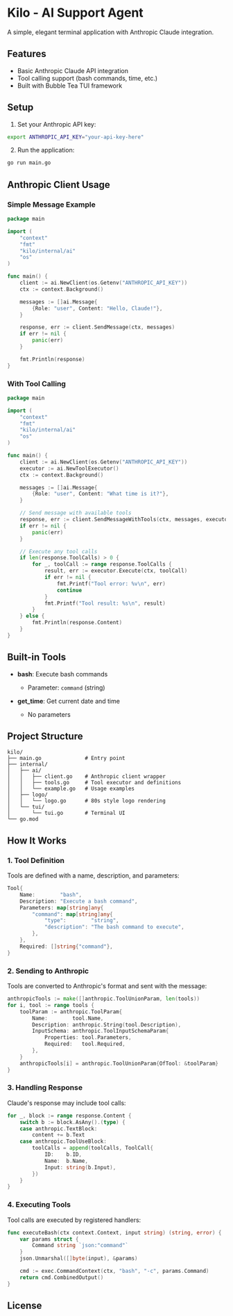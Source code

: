 # Kilo - AI Support Agent

A simple, elegant terminal application with Anthropic Claude integration.

## Features
- Basic Anthropic Claude API integration
- Tool calling support (bash commands, time, etc.)
- Built with Bubble Tea TUI framework

## Setup

1. Set your Anthropic API key:
```bash
export ANTHROPIC_API_KEY="your-api-key-here"
```

2. Run the application:
```bash
go run main.go
```

## Anthropic Client Usage

### Simple Message Example

```go
package main

import (
    "context"
    "fmt"
    "kilo/internal/ai"
    "os"
)

func main() {
    client := ai.NewClient(os.Getenv("ANTHROPIC_API_KEY"))
    ctx := context.Background()

    messages := []ai.Message{
        {Role: "user", Content: "Hello, Claude!"},
    }

    response, err := client.SendMessage(ctx, messages)
    if err != nil {
        panic(err)
    }

    fmt.Println(response)
}
```

### With Tool Calling

```go
package main

import (
    "context"
    "fmt"
    "kilo/internal/ai"
    "os"
)

func main() {
    client := ai.NewClient(os.Getenv("ANTHROPIC_API_KEY"))
    executor := ai.NewToolExecutor()
    ctx := context.Background()

    messages := []ai.Message{
        {Role: "user", Content: "What time is it?"},
    }

    // Send message with available tools
    response, err := client.SendMessageWithTools(ctx, messages, executor.GetAvailableTools())
    if err != nil {
        panic(err)
    }

    // Execute any tool calls
    if len(response.ToolCalls) > 0 {
        for _, toolCall := range response.ToolCalls {
            result, err := executor.Execute(ctx, toolCall)
            if err != nil {
                fmt.Printf("Tool error: %v\n", err)
                continue
            }
            fmt.Printf("Tool result: %s\n", result)
        }
    } else {
        fmt.Println(response.Content)
    }
}
```

## Built-in Tools

- **bash**: Execute bash commands
  - Parameter: `command` (string)

- **get_time**: Get current date and time
  - No parameters

## Project Structure

```
kilo/
├── main.go              # Entry point
├── internal/
│   ├── ai/
│   │   ├── client.go    # Anthropic client wrapper
│   │   ├── tools.go     # Tool executor and definitions
│   │   └── example.go   # Usage examples
│   ├── logo/
│   │   └── logo.go      # 80s style logo rendering
│   └── tui/
│       └── tui.go       # Terminal UI
└── go.mod
```

## How It Works

### 1. Tool Definition

Tools are defined with a name, description, and parameters:

```go
Tool{
    Name:        "bash",
    Description: "Execute a bash command",
    Parameters: map[string]any{
        "command": map[string]any{
            "type":        "string",
            "description": "The bash command to execute",
        },
    },
    Required: []string{"command"},
}
```

### 2. Sending to Anthropic

Tools are converted to Anthropic's format and sent with the message:

```go
anthropicTools := make([]anthropic.ToolUnionParam, len(tools))
for i, tool := range tools {
    toolParam := anthropic.ToolParam{
        Name:        tool.Name,
        Description: anthropic.String(tool.Description),
        InputSchema: anthropic.ToolInputSchemaParam{
            Properties: tool.Parameters,
            Required:   tool.Required,
        },
    }
    anthropicTools[i] = anthropic.ToolUnionParam{OfTool: &toolParam}
}
```

### 3. Handling Response

Claude's response may include tool calls:

```go
for _, block := range response.Content {
    switch b := block.AsAny().(type) {
    case anthropic.TextBlock:
        content += b.Text
    case anthropic.ToolUseBlock:
        toolCalls = append(toolCalls, ToolCall{
            ID:    b.ID,
            Name:  b.Name,
            Input: string(b.Input),
        })
    }
}
```

### 4. Executing Tools

Tool calls are executed by registered handlers:

```go
func executeBash(ctx context.Context, input string) (string, error) {
    var params struct {
        Command string `json:"command"`
    }
    json.Unmarshal([]byte(input), &params)

    cmd := exec.CommandContext(ctx, "bash", "-c", params.Command)
    return cmd.CombinedOutput()
}
```

## License
